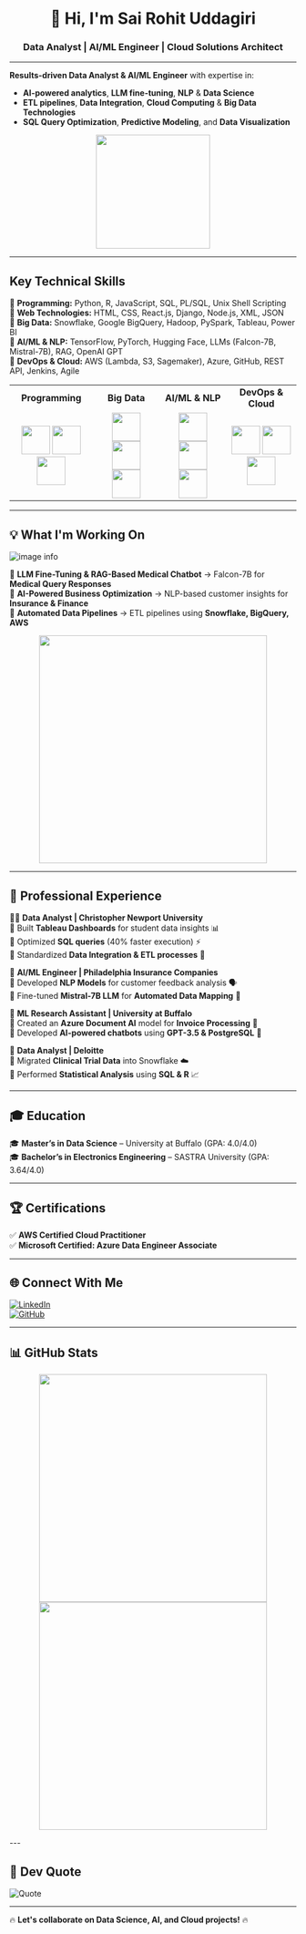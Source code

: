 <h1 align="center">👋 Hi, I'm Sai Rohit Uddagiri</h1>
<h3 align="center">Data Analyst | AI/ML Engineer | Cloud Solutions Architect</h3>

---

**Results-driven Data Analyst & AI/ML Engineer** with expertise in:
- **AI-powered analytics**, **LLM fine-tuning**, **NLP** & **Data Science**
- **ETL pipelines**, **Data Integration**, **Cloud Computing** & **Big Data Technologies**
- **SQL Query Optimization**, **Predictive Modeling**, and **Data Visualization**

<p align="center">
  <img src="https://raw.githubusercontent.com/TheDudeThatCode/TheDudeThatCode/master/Assets/Developer.gif" width="200"/>
</p>


---

## **Key Technical Skills**
🌟 **Programming:** Python, R, JavaScript, SQL, PL/SQL, Unix Shell Scripting  
🌟 **Web Technologies:** HTML, CSS, React.js, Django, Node.js, XML, JSON  
🌟 **Big Data:** Snowflake, Google BigQuery, Hadoop, PySpark, Tableau, Power BI  
🌟 **AI/ML & NLP:** TensorFlow, PyTorch, Hugging Face, LLMs (Falcon-7B, Mistral-7B), RAG, OpenAI GPT  
🌟 **DevOps & Cloud:** AWS (Lambda, S3, Sagemaker), Azure, GitHub, REST API, Jenkins, Agile  

<table>
<tr>
  <td align="center"><b>Programming</b></td>
  <td align="center"><b>Big Data</b></td>
  <td align="center"><b>AI/ML & NLP</b></td>
  <td align="center"><b>DevOps & Cloud</b></td>
</tr>
<tr>
  <td align="center">
    <img src="https://cdn.jsdelivr.net/gh/devicons/devicon/icons/python/python-original.svg" width="50"/>
    <img src="https://cdn.jsdelivr.net/gh/devicons/devicon/icons/javascript/javascript-original.svg" width="50"/>
    <img src="https://cdn.jsdelivr.net/gh/devicons/devicon/icons/java/java-original.svg" width="50"/>
  </td>
  <td align="center">
    <img src="https://cdn.jsdelivr.net/gh/devicons/devicon/icons/snowflake/snowflake-original.svg" width="50"/>
    <img src="https://cdn.jsdelivr.net/gh/devicons/devicon/icons/hadoop/hadoop-original.svg" width="50"/>
    <img src="https://cdn.jsdelivr.net/gh/devicons/devicon/icons/googlecloud/googlecloud-original.svg" width="50"/>
  </td>
  <td align="center">
    <img src="https://cdn.jsdelivr.net/gh/devicons/devicon/icons/tensorflow/tensorflow-original.svg" width="50"/>
    <img src="https://cdn.jsdelivr.net/gh/devicons/devicon/icons/pytorch/pytorch-original.svg" width="50"/>
    <img src="https://huggingface.co/front/assets/huggingface_logo-noborder.svg" width="50"/>
  </td>
  <td align="center">
    <img src="https://cdn.jsdelivr.net/gh/devicons/devicon/icons/amazonwebservices/amazonwebservices-original.svg" width="50"/>
    <img src="https://cdn.jsdelivr.net/gh/devicons/devicon/icons/azure/azure-original.svg" width="50"/>
    <img src="https://cdn.jsdelivr.net/gh/devicons/devicon/icons/docker/docker-original.svg" width="50"/>
  </td>
</tr>
</table>

---

## 💡 **What I'm Working On**

 ![image info](https://opendatascience.com/wp-content/uploads/2017/12/keywords_wordcloud-e1512165849912.png)

🔹 **LLM Fine-Tuning & RAG-Based Medical Chatbot** → Falcon-7B for **Medical Query Responses**  
🔹 **AI-Powered Business Optimization** → NLP-based customer insights for **Insurance & Finance**  
🔹 **Automated Data Pipelines** → ETL pipelines using **Snowflake, BigQuery, AWS**  

<p align="center">
  <img src="https://media.giphy.com/media/du3J3cXyzhj75IOgvA/giphy.gif" width="400"/>
</p>


---

## 🚀 **Professional Experience**
👨‍💻 **Data Analyst | Christopher Newport University**  
🔹 Built **Tableau Dashboards** for student data insights 📊  
🔹 Optimized **SQL queries** (40% faster execution) ⚡  
🔹 Standardized **Data Integration & ETL processes** 🔄  

🤖 **AI/ML Engineer | Philadelphia Insurance Companies**  
🔹 Developed **NLP Models** for customer feedback analysis 🗣️  
🔹 Fine-tuned **Mistral-7B LLM** for **Automated Data Mapping** 🤖  

🔬 **ML Research Assistant | University at Buffalo**  
🔹 Created an **Azure Document AI** model for **Invoice Processing** 🏥  
🔹 Developed **AI-powered chatbots** using **GPT-3.5 & PostgreSQL** 💬  

🏢 **Data Analyst | Deloitte**  
🔹 Migrated **Clinical Trial Data** into Snowflake ☁️  
🔹 Performed **Statistical Analysis** using **SQL & R** 📈  

---

## 🎓 **Education**
🎓 **Master’s in Data Science** – University at Buffalo (GPA: 4.0/4.0)  
🎓 **Bachelor’s in Electronics Engineering** – SASTRA University (GPA: 3.64/4.0)  

---

## 🏆 **Certifications**
✅ **AWS Certified Cloud Practitioner**  
✅ **Microsoft Certified: Azure Data Engineer Associate**  

---

## 🌐 **Connect With Me**
[![LinkedIn](https://img.shields.io/badge/LinkedIn-%230077B5.svg?logo=linkedin&logoColor=white)](https://www.linkedin.com/in/sairohituddagiri/)  
[![GitHub](https://img.shields.io/badge/GitHub-181717.svg?logo=github&logoColor=white)](https://github.com/Rohituddagiri)  

---

## 📊 **GitHub Stats**
<p align="center">
  <img src="https://github-readme-streak-stats.herokuapp.com/?user=Rohituddagiri&theme=dark" width="400"/>
  <img src="https://github-readme-stats.vercel.app/api/top-langs/?username=Rohituddagiri&layout=compact&theme=dark" width="400"/>
</p>
---

## 📝 **Dev Quote**
![Quote](https://quotes-github-readme.vercel.app/api?type=horizontal&theme=radical)

---

🔥 **Let's collaborate on Data Science, AI, and Cloud projects!** 🔥  
